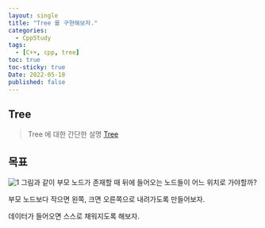 ```yaml
---
layout: single
title: "Tree 를 구현해보자."
categories:
  - CppStudy
tags:
  - [C++, cpp, tree]
toc: true
toc-sticky: true
Date: 2022-05-18
published: false
---
```


## Tree
> Tree 에 대한 간단한 설명 [Tree](https://gonobae.github.io/algorithm/Tree/)

## 목표
![1](https://user-images.githubusercontent.com/87271529/168855116-1e5e4400-970f-47d3-91b8-1887398dced4.png)
그림과 같이 부모 노드가 존재할 때 뒤에 들어오는 노드들이 어느 위치로 가야할까?

부모 노드보다 작으면 왼쪽, 크면 오른쪽으로 내려가도록 만들어보자.

데이터가 들어오면 스스로 채워지도록 해보자.

